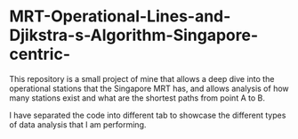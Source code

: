 # MRT-Operational-Lines-and-Djikstra-s-Algorithm-Singapore-centric-
This repository is a small project of mine that allows a deep dive into the operational stations that the Singapore MRT has, and allows analysis of how many stations exist and what are the shortest paths from point A to B.

I have separated the code into different tab to showcase the different types of data analysis that I am performing.
